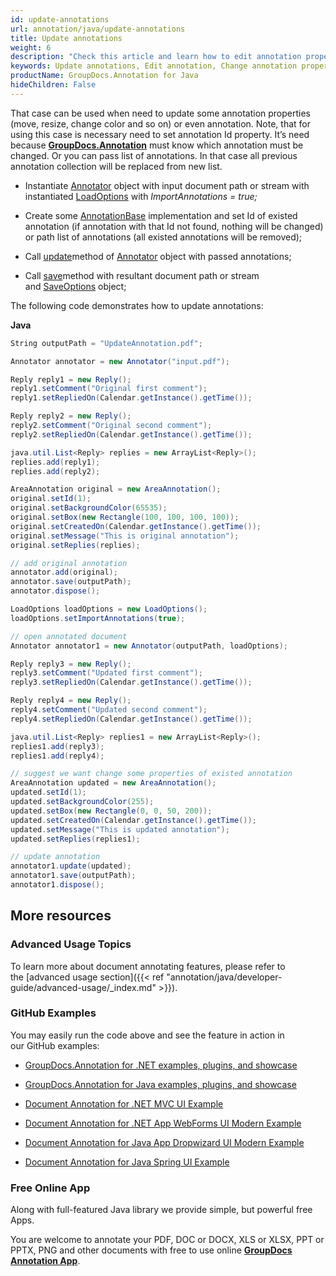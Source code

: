 ```yaml
---
id: update-annotations
url: annotation/java/update-annotations
title: Update annotations
weight: 6
description: "Check this article and learn how to edit annotation properties - change annotation position, size, appearance etc. when annotate documents using GroupDocs.Annotation for Java."
keywords: Update annotations, Edit annotation, Change annotation properties
productName: GroupDocs.Annotation for Java
hideChildren: False
---
```

That case can be used when need to update some annotation properties (move, resize, change color and so on) or even annotation. Note, that for using this case is necessary need to set annotation Id property. It’s need because **[GroupDocs.Annotation](https://products.groupdocs.com/annotation/java)** must know which annotation must be changed. Or you can pass list of annotations. In that case all previous annotation collection will be replaced from new list.

*   Instantiate [Annotator](https://apireference.groupdocs.com/java/annotation/com.groupdocs.annotation/Annotator) object with input document path or stream with instantiated [LoadOptions](https://apireference.groupdocs.com/java/annotation/com.groupdocs.annotation.options/LoadOptions) with *ImportAnnotations = true;*
    
*   Create some [AnnotationBase](https://apireference.groupdocs.com/java/annotation/com.groupdocs.annotation.models.annotationmodels/AnnotationBase) implementation and set Id of existed annotation (if annotation with that Id not found, nothing will be changed) or path list of annotations (all existed annotations will be removed);
    
*   Call [update](https://apireference.groupdocs.com/java/annotation/com.groupdocs.annotation/Annotator#update(java.util.List))method of [Annotator](https://apireference.groupdocs.com/java/annotation/com.groupdocs.annotation/Annotator) object with passed annotations;
    
*   Call [save](https://apireference.groupdocs.com/java/annotation/com.groupdocs.annotation/Annotator#save(java.io.InputStream))method with resultant document path or stream and [SaveOptions](https://apireference.groupdocs.com/java/annotation/com.groupdocs.annotation.options.export/SaveOptions) object;
    

The following code demonstrates how to update annotations:

**Java**

```csharp
String outputPath = "UpdateAnnotation.pdf";

Annotator annotator = new Annotator("input.pdf");

Reply reply1 = new Reply();
reply1.setComment("Original first comment");
reply1.setRepliedOn(Calendar.getInstance().getTime());

Reply reply2 = new Reply();
reply2.setComment("Original second comment");
reply2.setRepliedOn(Calendar.getInstance().getTime());

java.util.List<Reply> replies = new ArrayList<Reply>();
replies.add(reply1);
replies.add(reply2);

AreaAnnotation original = new AreaAnnotation();
original.setId(1);
original.setBackgroundColor(65535);
original.setBox(new Rectangle(100, 100, 100, 100));
original.setCreatedOn(Calendar.getInstance().getTime());
original.setMessage("This is original annotation");
original.setReplies(replies);

// add original annotation
annotator.add(original);
annotator.save(outputPath);
annotator.dispose();

LoadOptions loadOptions = new LoadOptions();
loadOptions.setImportAnnotations(true);

// open annotated document
Annotator annotator1 = new Annotator(outputPath, loadOptions);

Reply reply3 = new Reply();
reply3.setComment("Updated first comment");
reply3.setRepliedOn(Calendar.getInstance().getTime());

Reply reply4 = new Reply();
reply4.setComment("Updated second comment");
reply4.setRepliedOn(Calendar.getInstance().getTime());

java.util.List<Reply> replies1 = new ArrayList<Reply>();
replies1.add(reply3);
replies1.add(reply4);

// suggest we want change some properties of existed annotation
AreaAnnotation updated = new AreaAnnotation();
updated.setId(1);
updated.setBackgroundColor(255);
updated.setBox(new Rectangle(0, 0, 50, 200));
updated.setCreatedOn(Calendar.getInstance().getTime());
updated.setMessage("This is updated annotation");
updated.setReplies(replies1);

// update annotation
annotator1.update(updated);
annotator1.save(outputPath);
annotator1.dispose();
```

## More resources

### Advanced Usage Topics

To learn more about document annotating features, please refer to the [advanced usage section]({{< ref "annotation/java/developer-guide/advanced-usage/_index.md" >}}).

### GitHub Examples

You may easily run the code above and see the feature in action in our GitHub examples:

*   [GroupDocs.Annotation for .NET examples, plugins, and showcase](https://github.com/groupdocs-annotation/GroupDocs.Annotation-for-.NET)
    
*   [GroupDocs.Annotation for Java examples, plugins, and showcase](https://github.com/groupdocs-annotation/GroupDocs.Annotation-for-Java)
    
*   [Document Annotation for .NET MVC UI Example](https://github.com/groupdocs-annotation/GroupDocs.Annotation-for-.NET-MVC) 
    
*   [Document Annotation for .NET App WebForms UI Modern Example](https://github.com/groupdocs-annotation/GroupDocs.Annotation-for-.NET-WebForms)
    
*   [Document Annotation for Java App Dropwizard UI Modern Example](https://github.com/groupdocs-annotation/GroupDocs.Annotation-for-Java-Dropwizard)
    
*   [Document Annotation for Java Spring UI Example](https://github.com/groupdocs-annotation/GroupDocs.Annotation-for-Java-Spring)
    

### Free Online App

Along with full-featured Java library we provide simple, but powerful free Apps.

You are welcome to annotate your PDF, DOC or DOCX, XLS or XLSX, PPT or PPTX, PNG and other documents with free to use online **[GroupDocs Annotation App](https://products.groupdocs.app/annotation)**.
